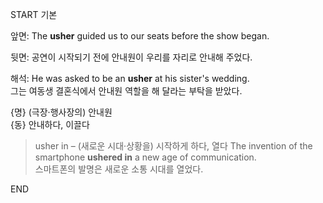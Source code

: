START
기본

앞면:
The **usher** guided us to our seats before the show began.

뒷면:
공연이 시작되기 전에 안내원이 우리를 자리로 안내해 주었다.

해석:
He was asked to be an **usher** at his sister's wedding.  
그는 여동생 결혼식에서 안내원 역할을 해 달라는 부탁을 받았다.

{명} (극장·행사장의) 안내원  
{동} 안내하다, 이끌다  

> usher in – (새로운 시대·상황을) 시작하게 하다, 열다
> The invention of the smartphone **ushered in** a new age of communication.  
> 스마트폰의 발명은 새로운 소통 시대를 열었다.
<!--ID: 1746586791380-->
END
